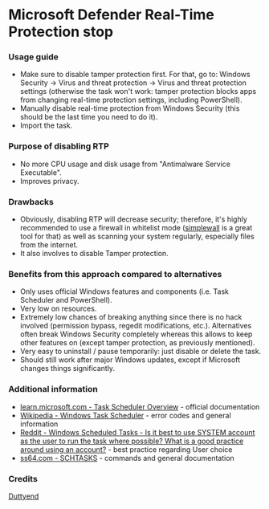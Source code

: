 # Microsoft Defender Real-Time Protection stop

### Usage guide
- Make sure to disable tamper protection first. For that, go to: Windows Security → Virus and threat protection → Virus and threat protection settings (otherwise the task won't work: tamper protection blocks apps from changing real-time protection settings, including PowerShell).
- Manually disable real-time protection from Windows Security (this should be the last time you need to do it).
- Import the task.

### Purpose of disabling RTP
- No more CPU usage and disk usage from "Antimalware Service Executable".
- Improves privacy.

### Drawbacks
- Obviously, disabling RTP will decrease security; therefore, it's highly recommended to use a firewall in whitelist mode ([simplewall](https://github.com/henrypp/simplewall/) is a great tool for that) as well as scanning your system regularly, especially files from the internet.
- It also involves to disable Tamper protection.

### Benefits from this approach compared to alternatives
- Only uses official Windows features and components (i.e. Task Scheduler and PowerShell).
- Very low on resources.
- Extremely low chances of breaking anything since there is no hack involved (permission bypass, regedit modifications, etc.). Alternatives often break Windows Security completely whereas this allows to keep other features on (except tamper protection, as previously mentioned).
- Very easy to uninstall / pause temporarily: just disable or delete the task.
- Should still work after major Windows updates, except if Microsoft changes things significantly.

### Additional information
- [learn.microsoft.com - Task Scheduler Overview](https://learn.microsoft.com/en-us/previous-versions/windows/it-pro/windows-server-2008-r2-and-2008/cc721871(v=ws.11)) - official documentation
- [Wikipedia - Windows Task Scheduler](https://en.m.wikipedia.org/wiki/Windows_Task_Scheduler#Column_'Last_Result') - error codes and general information
- [Reddit - Windows Scheduled Tasks - Is it best to use SYSTEM account as the user to run the task where possible? What is a good practice around using an account?](https://www.reddit.com/r/sysadmin/comments/mnej84/windows_scheduled_tasks_is_it_best_to_use_system/) - best practice regarding User choice
- [ss64.com - SCHTASKS](https://ss64.com/nt/schtasks.html) - commands and general documentation

### Credits
[Duttyend](https://github.com/duttyend/Microsoft-Defender-RTP-stop)
